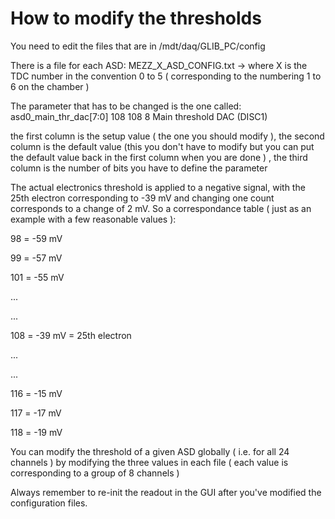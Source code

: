 # How to modify the thresholds 

You need to edit the files that are in /mdt/daq/GLIB_PC/config 

There is a file for each ASD:
MEZZ_X_ASD_CONFIG.txt   ->  where X is the TDC number in the convention 0 to 5 ( corresponding to the numbering 1 to 6 on the chamber )

The parameter that has to be changed is the one called:
asd0_main_thr_dac[7:0]          108             108                 8       Main threshold DAC (DISC1)

the first column is the setup value ( the one you should modify ), the second column is the default value (this you don't have to modify but you can put the default value back in the first column when you are done ) , the third column is the number of bits you have to define the parameter

The actual electronics threshold is applied to a negative signal, with the 25th electron corresponding to -39 mV and changing one count corresponds to a change of 2 mV. So a correspondance table ( just as an example with a few reasonable values ):

98  = -59 mV

99  = -57 mV

101 = -55 mV

...

...

108 = -39 mV  =  25th electron

...

...

116 = -15 mV  

117 = -17 mV

118 = -19 mV

You can modify the threshold of a given ASD globally ( i.e. for all 24 channels ) by modifying the three values in each file ( each value is corresponding to a group of 8 channels )

Always remember to re-init the readout in the GUI after you've modified the configuration files.


